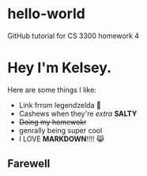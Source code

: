 # hello-world
GitHub tutorial for CS 3300 homework 4

# Hey I'm Kelsey.

Here are some things I like:
- Link frrom legendzelda 🐡
- Cashews when they're *extra* **SALTY**
- ~~Doing my homewokr~~
- genrally being super cool
- I LOVE **MARKDOWN**!!!! 😹

## Farewell 
